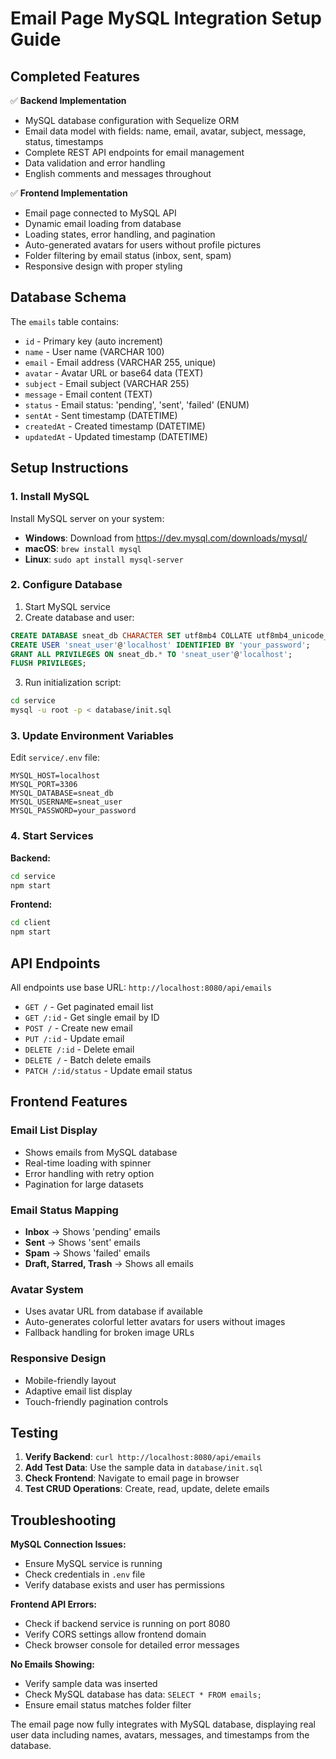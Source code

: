 # Email Page MySQL Integration Setup Guide

## Completed Features

✅ **Backend Implementation**
- MySQL database configuration with Sequelize ORM
- Email data model with fields: name, email, avatar, subject, message, status, timestamps
- Complete REST API endpoints for email management
- Data validation and error handling
- English comments and messages throughout

✅ **Frontend Implementation**
- Email page connected to MySQL API
- Dynamic email loading from database
- Loading states, error handling, and pagination
- Auto-generated avatars for users without profile pictures
- Folder filtering by email status (inbox, sent, spam)
- Responsive design with proper styling

## Database Schema

The `emails` table contains:
- `id` - Primary key (auto increment)
- `name` - User name (VARCHAR 100)
- `email` - Email address (VARCHAR 255, unique)
- `avatar` - Avatar URL or base64 data (TEXT)
- `subject` - Email subject (VARCHAR 255)
- `message` - Email content (TEXT)
- `status` - Email status: 'pending', 'sent', 'failed' (ENUM)
- `sentAt` - Sent timestamp (DATETIME)
- `createdAt` - Created timestamp (DATETIME)
- `updatedAt` - Updated timestamp (DATETIME)

## Setup Instructions

### 1. Install MySQL
Install MySQL server on your system:
- **Windows**: Download from https://dev.mysql.com/downloads/mysql/
- **macOS**: `brew install mysql`
- **Linux**: `sudo apt install mysql-server`

### 2. Configure Database
1. Start MySQL service
2. Create database and user:
```sql
CREATE DATABASE sneat_db CHARACTER SET utf8mb4 COLLATE utf8mb4_unicode_ci;
CREATE USER 'sneat_user'@'localhost' IDENTIFIED BY 'your_password';
GRANT ALL PRIVILEGES ON sneat_db.* TO 'sneat_user'@'localhost';
FLUSH PRIVILEGES;
```

3. Run initialization script:
```bash
cd service
mysql -u root -p < database/init.sql
```

### 3. Update Environment Variables
Edit `service/.env` file:
```env
MYSQL_HOST=localhost
MYSQL_PORT=3306
MYSQL_DATABASE=sneat_db
MYSQL_USERNAME=sneat_user
MYSQL_PASSWORD=your_password
```

### 4. Start Services

**Backend:**
```bash
cd service
npm start
```

**Frontend:**
```bash
cd client
npm start
```

## API Endpoints

All endpoints use base URL: `http://localhost:8080/api/emails`

- `GET /` - Get paginated email list
- `GET /:id` - Get single email by ID
- `POST /` - Create new email
- `PUT /:id` - Update email
- `DELETE /:id` - Delete email
- `DELETE /` - Batch delete emails
- `PATCH /:id/status` - Update email status

## Frontend Features

### Email List Display
- Shows emails from MySQL database
- Real-time loading with spinner
- Error handling with retry option
- Pagination for large datasets

### Email Status Mapping
- **Inbox** → Shows 'pending' emails
- **Sent** → Shows 'sent' emails
- **Spam** → Shows 'failed' emails
- **Draft, Starred, Trash** → Shows all emails

### Avatar System
- Uses avatar URL from database if available
- Auto-generates colorful letter avatars for users without images
- Fallback handling for broken image URLs

### Responsive Design
- Mobile-friendly layout
- Adaptive email list display
- Touch-friendly pagination controls

## Testing

1. **Verify Backend**: `curl http://localhost:8080/api/emails`
2. **Add Test Data**: Use the sample data in `database/init.sql`
3. **Check Frontend**: Navigate to email page in browser
4. **Test CRUD Operations**: Create, read, update, delete emails

## Troubleshooting

**MySQL Connection Issues:**
- Ensure MySQL service is running
- Check credentials in `.env` file
- Verify database exists and user has permissions

**Frontend API Errors:**
- Check if backend service is running on port 8080
- Verify CORS settings allow frontend domain
- Check browser console for detailed error messages

**No Emails Showing:**
- Verify sample data was inserted
- Check MySQL database has data: `SELECT * FROM emails;`
- Ensure email status matches folder filter

The email page now fully integrates with MySQL database, displaying real user data including names, avatars, messages, and timestamps from the database.